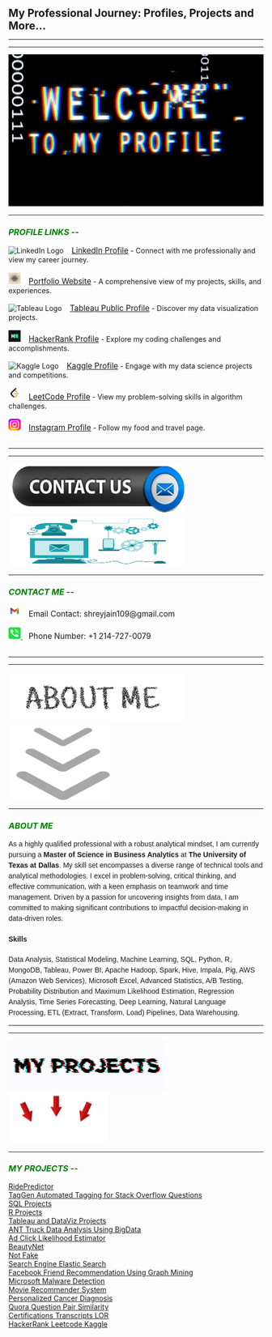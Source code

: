 <!DOCTYPE html>
<html lang='en'>
<head>
    <meta charset='UTF-8'>
    <meta name='viewport' content='width=device-width, initial-scale=1.0'>
</head>
<body>

<h1 style="font-size: 1.5em;">My Professional Journey: Profiles, Projects and More...</h1>





<hr>
<hr>

<div align=center>
    <img height="300" width="550" src="https://github.com/shreyjain99/shreyjain99/blob/main/profile%20gif.gif" alt="contact GIF">
</div>

<hr>

<h3><b><i><font color="green">PROFILE LINKS -- </font></i></b></h3>
<div>
    <a>
        <img src='https://github.com/shreyjain99/shreyjain99/blob/main/linkedin%20logo%20v2.ico' alt='LinkedIn Logo' width='24' height='23'>
    </a> &nbsp;&nbsp; <a href='https://www.linkedin.com/in/shreyjain99/' target='_blank' style="font-size: 1.1em;">LinkedIn Profile</a> - Connect with me professionally and view my career journey.<br><br>
    
 <a>
        <img src='https://github.com/shreyjain99/shreyjain99/blob/main/portfolio%20logo.png' alt='Portfolio Logo' width='24' height='23'>
    </a> &nbsp;&nbsp; <a href='#' target='_blank' style="font-size: 1.1em;">Portfolio Website</a> - A comprehensive view of my projects, skills, and experiences.<br><br>
    
 <a>
        <img src='https://github.com/shreyjain99/shreyjain99/blob/main/tableau%20logo%20v2.ico' alt='Tableau Logo' width='24' height='23'>
    </a> &nbsp;&nbsp; <a href='https://public.tableau.com/app/profile/shrey.jain6858/vizzes' target='_blank' style="font-size: 1.1em;">Tableau Public Profile</a> - Discover my data visualization projects.<br><br>
    
  <a>
        <img src='https://github.com/shreyjain99/shreyjain99/blob/main/hackerrank%20logo.png' alt='HackerRank Logo' width='24' height='23'>
    </a> &nbsp;&nbsp; <a href='https://www.hackerrank.com/profile/shreyjain99' target='_blank' style="font-size: 1.1em;">HackerRank Profile</a> - Explore my coding challenges and accomplishments.<br><br>
    
 <a>
        <img src='https://github.com/shreyjain99/shreyjain99/blob/main/kaggle%20logov2.ico' alt='Kaggle Logo' width='24' height='23'>
    </a> &nbsp;&nbsp; <a href='https://www.kaggle.com/shreyjain99' target='_blank' style="font-size: 1.1em;">Kaggle Profile</a> - Engage with my data science projects and competitions.<br><br>
    
 <a>
        <img src='https://github.com/shreyjain99/shreyjain99/blob/main/LeetCode-logo.png' alt='LeetCode Logo' width='24' height='23'>
    </a> &nbsp;&nbsp; <a href='https://leetcode.com/u/shreyjain99/' target='_blank' style="font-size: 1.1em;">LeetCode Profile</a> - View my problem-solving skills in algorithm challenges.<br><br>
    
 <a>
        <img src='https://github.com/shreyjain99/shreyjain99/blob/main/insta%20logo%20v2.png' alt='Instagram Logo' width='24' height='23'>
    </a> &nbsp;&nbsp; <a href='https://www.instagram.com/plate.and.plane/' target='_blank' style="font-size: 1.1em;">Instagram Profile</a> - Follow my food and travel page.<br><br>
</div>








<hr>
<hr>



<div>
    <img height="100" width="350" src="https://github.com/shreyjain99/shreyjain99/blob/main/contact%20us2.gif" alt="contact GIF">
</div>

<div>
    <img height="100" width="350" src="https://github.com/shreyjain99/shreyjain99/blob/main/Contact_us.gif" alt="contact GIF">
</div>

<hr>

<h3><b><i><font color="green">CONTACT ME -- </font></i></b></h3>

<div>

<a>
    <img src='https://github.com/shreyjain99/shreyjain99/blob/main/gmail-logo.svg' alt='Email Logo' width='24' height='23'>
</a> &nbsp;&nbsp; 
<span style="font-size: 1.1em;">
    Email Contact: <a href="mailto:shreyjain109@gmail.com" style="text-decoration: none; color: inherit;">shreyjain109@gmail.com</a>
</span><br><br>

    
<a href="tel:+12147270079">
    <img src='https://github.com/shreyjain99/shreyjain99/blob/main/phone-logo.svg' alt='Phone Logo' width='24' height='23'>
</a> &nbsp;&nbsp; 
<span style="font-size: 1.1em;">
    Phone Number: <a href="tel:+12147270079" style="text-decoration: none; color: inherit;">+1 214-727-0079</a>
</span><br><br>


</div>







<hr>
<hr>



<div>
    <img height="100" width="350" src="https://github.com/shreyjain99/shreyjain99/blob/main/about-me.gif" alt="about me GIF">
</div>

<div>
    <img height="150" width="200" src="https://github.com/shreyjain99/shreyjain99/blob/main/smartparcel-down-arrows.gif" alt="Below Arrow GIF">
</div>


<hr>

<h3><b><i><font color="green">ABOUT ME </font></i></b></h3>

<div style="font-family: Arial, sans-serif; line-height: 1.5;">
    <p>
        As a highly qualified professional with a robust analytical mindset, I am currently pursuing a 
        <strong>Master of Science in Business Analytics</strong> at 
        <strong>The University of Texas at Dallas</strong>. My skill set encompasses a diverse range of technical tools 
        and analytical methodologies. I excel in problem-solving, critical thinking, and effective communication, 
        with a keen emphasis on teamwork and time management. Driven by a passion for uncovering insights from 
        data, I am committed to making significant contributions to impactful decision-making in data-driven roles.
    </p>


<h4>Skills</h4>
    <p>
        Data Analysis, Statistical Modeling, Machine Learning, SQL, Python, R, MongoDB, Tableau, Power BI, 
        Apache Hadoop, Spark, Hive, Impala, Pig, AWS (Amazon Web Services), Microsoft Excel, 
        Advanced Statistics, A/B Testing, Probability Distribution and Maximum Likelihood Estimation, 
        Regression Analysis, Time Series Forecasting, Deep Learning, Natural Language Processing, 
        ETL (Extract, Transform, Load) Pipelines, Data Warehousing.
    </p>
</div>















<hr>
<hr>

<div>
    <img height="100" src="https://github.com/shreyjain99/shreyjain99/blob/main/myprojects.gif" alt="Check GIF">
</div>

<div>
    <img height="100" src="https://github.com/shreyjain99/shreyjain99/blob/main/below_arrow.gif" alt="Below Arrow GIF">
</div>


<hr>


<h3><b><i><font color="green">MY PROJECTS -- </font></i></b></h3>

<body>
    <div>
        <a href="https://github.com/shreyjain99/RidePredictor">RidePredictor</a><br>
        <a href="https://github.com/shreyjain99/TagGen-Automated-Tagging-for-Stack-Overflow-Questions">TagGen Automated Tagging for Stack Overflow Questions</a><br>
        <a href="https://github.com/shreyjain99/SQL-Projects">SQL Projects</a><br>
        <a href="https://github.com/shreyjain99/R-Projects">R Projects</a><br>
        <a href="https://github.com/shreyjain99/Tableau-and-DataViz-Projects">Tableau and DataViz Projects</a><br>
        <a href="https://github.com/shreyjain99/ANT-Truck-Data-Analysis-Using-BigData">ANT Truck Data Analysis Using BigData</a><br>
        <a href="https://github.com/shreyjain99/Ad-Click-Likelihood-Estimator">Ad Click Likelihood Estimator</a><br>
        <a href="https://github.com/shreyjain99/BeautyNet">BeautyNet</a><br>
        <a href="https://github.com/shreyjain99/Not-Fake">Not Fake</a><br>
        <a href="https://github.com/shreyjain99/Search-Engine-Elastic-Search">Search Engine Elastic Search</a><br>
        <a href="https://github.com/shreyjain99/Facebook-Friend-Recommendation-Using-Graph-Mining">Facebook Friend Recommendation Using Graph Mining</a><br>
        <a href="https://github.com/shreyjain99/Microsoft-Malware-Detection">Microsoft Malware Detection</a><br>
        <a href="https://github.com/shreyjain99/Movie-Recommender-System">Movie Recommender System</a><br>
        <a href="https://github.com/shreyjain99/Personalized-Cancer-Diagnosis">Personalized Cancer Diagnosis</a><br>
        <a href="https://github.com/shreyjain99/Quora-Question-Pair-Similarity">Quora Question Pair Similarity</a><br>
        <a href="https://github.com/shreyjain99/Certifications-Transcripts-LOR">Certifications Transcripts LOR</a><br>
        <a href="https://github.com/shreyjain99/HackerRank-Leetcode-Kaggle">HackerRank Leetcode Kaggle</a>
    </div>
</body>


</body>
</html>
